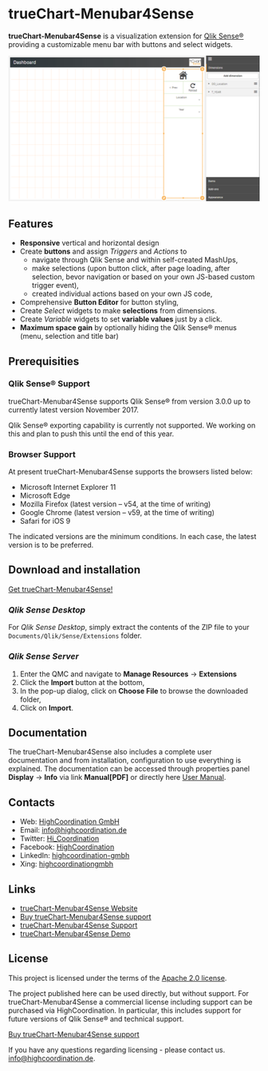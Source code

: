 # trueChart-Menubar4Sense

**trueChart-Menubar4Sense** is a visualization extension for [Qlik Sense®](http://www.qlik.com/us/products/qlik-sense)
providing a customizable menu bar with buttons and select widgets.

![trueChart Menubar Example](./assets/example.gif)

## Features

* **Responsive** vertical and horizontal design
* Create **buttons** and assign _Triggers_ and _Actions_ to
  - navigate through Qlik Sense and within self-created MashUps,
  - make selections (upon button click, after page loading, after selection, 
  bevor navigation or based on your own JS-based custom trigger event),
  - created individual actions based on your own JS code,
* Comprehensive **Button Editor** for button styling,
* Create _Select_ widgets to make **selections** from dimensions.
* Create _Variable_ widgets to set **variable values** just by a click.
* **Maximum space gain** by optionally hiding the Qlik Sense® menus 
(menu, selection and title bar) 

## Prerequisities

### Qlik Sense® Support
trueChart-Menubar4Sense supports Qlik Sense® from version 3.0.0 up to currently
latest version November 2017.

Qlik Sense® exporting capability is currently not supported. We working on this and
plan to push this until the end of this year.

### Browser Support
At present trueChart-Menubar4Sense supports the browsers listed below:

* Microsoft Internet Explorer 11
* Microsoft Edge
* Mozilla Firefox (latest version – v54, at the time of writing)
* Google Chrome (latest version – v59, at the time of writing)
* Safari for iOS 9

The indicated versions are the minimum conditions. In each case, the latest 
version is to be preferred. 

## Download and installation

[Get trueChart-Menubar4Sense!](./dist/tcmenu-1.0.8.zip) 

### _Qlik Sense Desktop_

For _Qlik Sense Desktop_, simply extract the contents of the ZIP file to your
`Documents/Qlik/Sense/Extensions` folder.

### _Qlik Sense Server_

1. Enter the QMC and navigate to **Manage Resources** → **Extensions**
2. Click the **Import** button at the bottom,
3. In the pop-up dialog, click on **Choose File** to browse the downloaded folder,
4. Click on **Import**.

## Documentation

The trueChart-Menubar4Sense also includes a complete user documentation and from 
installation, configuration to use everything is explained.
The documentation can be accessed through properties panel **Display** → **Info** 
via link **Manual[PDF]** or directly here [User Manual](./doc/tcmenu.pdf).

## Contacts
* Web: [HighCoordination GmbH](https://www.highcoordination.com/en)
* Email: [info@highcoordination.de](mailto:info@highcoordination.de)
* Twitter: [Hi_Coordination](https://twitter.com/Hi_Coordination)
* Facebook: [HighCoordination](https://www.facebook.com/HighCoordination)
* LinkedIn: [highcoordination-gmbh](https://www.linkedin.com/company/highcoordination-gmbh)
* Xing: [highcoordinationgmbh](https://www.xing.com/companies/highcoordinationgmbh)

## Links
* [trueChart-Menubar4Sense Website](https://www.highcoordination.com/en/products/truechart-menubar)
* [Buy trueChart-Menubar4Sense support](https://www.highcoordination.com/en/learn-more/contact/?formular=kontaktformular-vertrieb#section-kontaktformular-vertrieb)
* [trueChart-Menubar4Sense Support](https://www.highcoordination.com/en/support)
* [trueChart-Menubar4Sense Demo](https://sense.highcoordination.de/demo/extensions/HiCoDemo/HiCoDemo.html)

## License

This project is licensed under the terms of the [Apache 2.0 license](./LICENSE).

The project published here can be used directly, but without support. 
For trueChart-Menubar4Sense a commercial license including support can be purchased 
via HighCoordination. In particular, this includes support for future versions of 
Qlik Sense® and technical support.

[Buy trueChart-Menubar4Sense support](https://www.highcoordination.com/en/learn-more/contact/?formular=kontaktformular-vertrieb#section-kontaktformular-vertrieb)

If you have any questions regarding licensing - please contact us. [info@highcoordination.de](mailto:info@highcoordination.de).